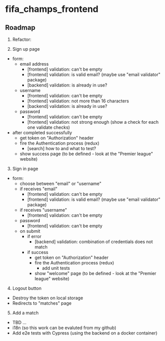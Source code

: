 # fifa_champs_frontend

## Roadmap

1. Refactor:
  <!-- * Turn `index.js` files into barrels that exports the actual component (the component should be named as `ActionButton` not `action-button`) -->
  <!-- * The respective style files should replace `index.styles.css` to `ActionButton.styles.css` -->
  <!-- * The style main class should be the component name, e.g.: `.ActionButton` instead of `.action-button` -->
2. Sign up page
  * form:
    * email address
      * [frontend] validation: can't be empty
      * [frontend] validation: is valid email? (maybe use "email validator" package)
      * [backend] validation: is already in use?
    * username
      * [frontend] validation: can't be empty
      * [frontend] validation: not more than 16 characters
      * [backend] validation: is already in use?
    * password
      * [frontend] validation: can't be empty
      * [frontend] validation: not strong enough (show a check for each one validate checks)
  * after completed successfully
    * get token on "Authorization" header
    * fire the Authentication process (redux)
      * [search] how to and what to test?
    * show success page (to be defined - look at the "Premier league" website)
3. Sign in page
  * form:
    * choose between "email" or "username"
    * if receives "email"
      * [frontend] validation: can't be empty
      * [frontend] validation: is valid email? (maybe use "email validator" package)
    * if receives "username"
      * [frontend] validation: can't be empty
    * password
      * [frontend] validation: can't be empty
    * on submit
      * if error
        * [backend] validation: combination of credentials does not match
      * if success
        * get token on "Authorization" header
        * fire the Authentication process (redux)
          * add unit tests
        * show "welcome" page (to be defined - look at the "Premier league" website)
4. Logout button
  * Destroy the token on local storage
  * Redirects to "matches" page
5. Add a match
  * TBD
...
* i18n (so this work can be evaluted from my github)
* Add e2e tests with Cypress (using the backend on a docker container)